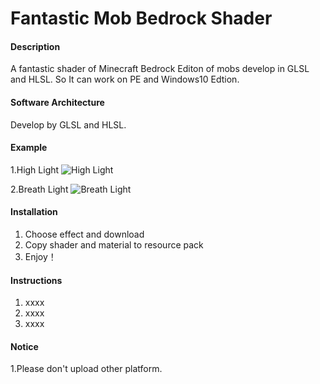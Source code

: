 # Fantastic Mob Bedrock Shader

#### Description
A fantastic shader of Minecraft Bedrock Editon of mobs develop in GLSL and HLSL. So It can work on PE and Windows10 Edtion.

#### Software Architecture
Develop by GLSL and HLSL.

#### Example
1.High Light
![High Light](https://images.gitee.com/uploads/images/2019/0306/112139_90f6a7eb_1850205.png "demo.png")

2.Breath Light
![Breath Light](https://images.gitee.com/uploads/images/2019/0306/112440_d7914b21_1850205.gif "demo.gif")
#### Installation

1. Choose effect and download
2. Copy shader and material to resource pack
3. Enjoy！

#### Instructions

1. xxxx
2. xxxx
3. xxxx

#### Notice
1.Please don't upload other platform.